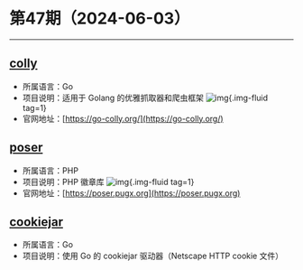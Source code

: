 # 第47期（2024-06-03）

---
## [colly](https://github.com/gocolly/colly)
- 所属语言：Go
- 项目说明：适用于 Golang 的优雅抓取器和爬虫框架
![img](https://mirror.ghproxy.com/https://raw.githubusercontent.com/xiaoxuan6/weekly/main/docs/static/images/2024-06-03/1717382862.png){.img-fluid tag=1}
- 官网地址：[https://go-colly.org/](https://go-colly.org/)

## [poser](https://github.com/badges/poser)
- 所属语言：PHP
- 项目说明：PHP 徽章库
![img](https://mirror.ghproxy.com/https://raw.githubusercontent.com/xiaoxuan6/weekly/main/docs/static/images/2024-06-03/1717391472.png){.img-fluid tag=1}
- 官网地址：[https://poser.pugx.org](https://poser.pugx.org)

## [cookiejar](https://github.com/telanflow/cookiejar)
- 所属语言：Go
- 项目说明：使用 Go 的 cookiejar 驱动器（Netscape HTTP cookie 文件）
